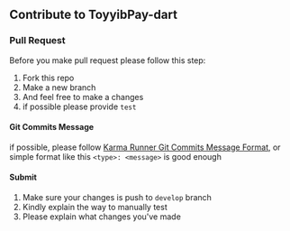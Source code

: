 ## Contribute to ToyyibPay-dart
### Pull Request
Before you make pull request please follow this step:
1. Fork this repo
2. Make a new branch
3. And feel free to make a changes
4. if possible please provide `test`

#### Git Commits Message
if possible, please follow [Karma Runner Git Commits Message Format](http://karma-runner.github.io/0.10/dev/git-commit-msg.html), or simple format like this `<type>: <message>` is good enough

#### Submit
1. Make sure your changes is push to `develop` branch
2. Kindly explain the way to manually test
3. Please explain what changes you've made
